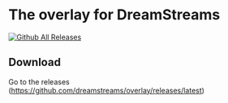 # The overlay for DreamStreams
[![Github All Releases](https://img.shields.io/github/downloads/dreamstreams/overlay/total.svg)]()
## Download
Go to the releases (https://github.com/dreamstreams/overlay/releases/latest)

